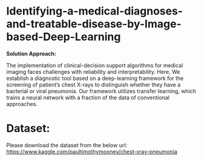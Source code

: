 # Identifying-a-medical-diagnoses-and-treatable-disease-by-Image-based-Deep-Learning

**Solution Approach:**

The implementation of clinical-decision support algorithms for medical imaging faces challenges with reliability and interpretability. Here, We establish a diagnostic tool based on a deep-learning framework for the screening of patient’s chest X-rays to distinguish whether they have a bacterial or viral pneumonia. Our framework utilizes transfer learning, which trains a neural network with a fraction of the data of conventional approaches.

# **Dataset:**
Please download the dataset from the below url:
https://www.kaggle.com/paultimothymooney/chest-xray-pneumonia
